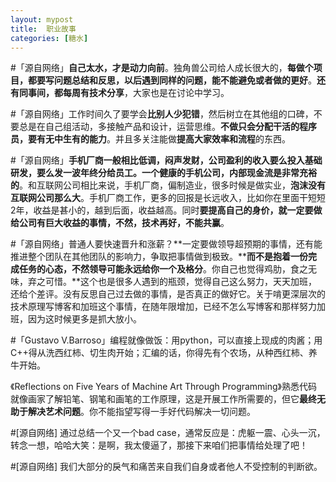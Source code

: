 ```yaml
---
layout: mypost
title:  职业故事
categories: [糖水]
---
```


#「源自网络」**自己太水，才是动力向前**。独角兽公司给人成长很大的，**每做个项目，都要写问题总结和反思，以后遇到同样的问题，能不能避免或者做的更好**。**还有同事间，都每周有技术分享**，大家也是在讨论中学习。

#「源自网络」工作时间久了要学会**比别人少犯错**，然后树立在其他组的口碑，不要总是在自己组活动，多接触产品和设计，运营思维。**不做只会分配干活的程序员，要有无中生有的能力**。并且多关注能做**提高大家效率和流程**的东西。

#「源自网络」**手机厂商一般相比低调，闷声发财，公司盈利的收入要么投入基础研发，要么发一波年终分给员工。一个健康的手机公司，内部现金流是非常充裕的**。和互联网公司相比来说，手机厂商，偏制造业，很多时候是做实业，**泡沫没有互联网公司那么大**。手机厂商工作，更多的回报是长远收入，比如你在里面干短短2年，收益是甚小的，越到后面，收益越高。同时**要提高自己的身价，就一定要做给公司有巨大收益的事情，不然，技术再好，不能共赢**。

#「源自网络」普通人要快速晋升和涨薪？**一定要做领导超预期的事情，还有能推进整个团队在其他团队的影响力，争取把事情做到极致。****而不是抱着一份完成任务的心态，不然领导可能永远给你一个及格分**。你自己也觉得鸡肋，食之无味，弃之可惜。**这个也是很多人遇到的瓶颈，觉得自己这么努力，天天加班，还给个差评。没有反思自己过去做的事情，是否真正的做好它。关于啃更深层次的技术原理写博客和加班这个事情，在随年限增加，已经不怎么写博客和那样努力加班，因为这时候更多是抓大放小。

#「Gustavo V.Barroso」编程就像做饭：用python，可以直接上现成的肉酱；用C++得从洗西红柿、切生肉开始；汇编的话，你得先有个农场，从种西红柿、养牛开始。

《Reflections on Five Years of Machine Art Through Programming》熟悉代码就像画家了解铅笔、钢笔和画笔的工作原理，这是开展工作所需要的，但它**最终无助于解决艺术问题**。你不能指望写得一手好代码解决一切问题。

#[源自网络] 通过总结一个又一个bad case，通常反应是：虎躯一震、心头一沉，转念一想，哈哈大笑：是啊，我太傻逼了，那接下来咱们把事情给处理了吧！

#[源自网络] 我们大部分的戾气和痛苦来自我们自身或者他人不受控制的判断欲。

